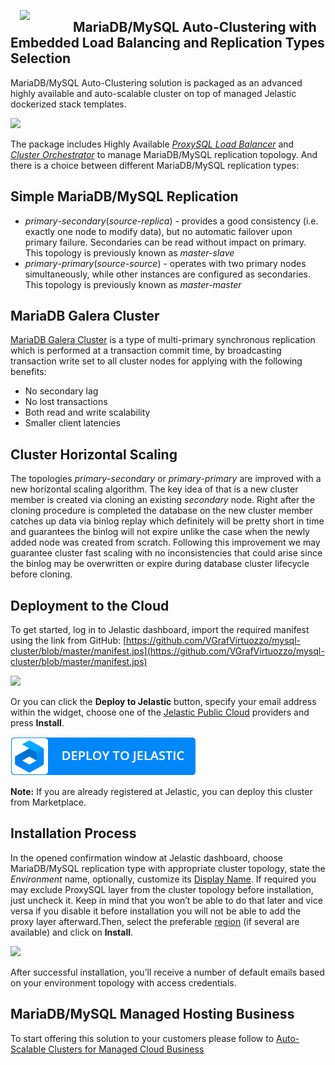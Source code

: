 <p align="center"> 
<img style="padding: 0 15px; float: left;" src="images/logo.png" width="70">
</p>

## MariaDB/MySQL Auto-Сlustering with Embedded Load Balancing and Replication Types Selection

MariaDB/MySQL Auto-Clustering solution is packaged as an advanced highly available and auto-scalable cluster on top of managed Jelastic dockerized stack templates.

<p align="left"> 
<img src="images/mysql-maria-scheme-new.svg" width="500">
</p>

The package includes Highly Available [*ProxySQL Load Balancer*](http://www.proxysql.com) and [*Cluster Orchestrator*](https://github.com/github/orchestrator) to manage MariaDB/MySQL replication topology. And there is a choice between different MariaDB/MySQL replication types:

## Simple MariaDB/MySQL Replication

* *primary*-*secondary*(*source*-*replica*) - provides a good consistency (i.e. exactly one node to modify data), but no automatic failover upon primary failure. Secondaries can be read without impact on primary. This topology is previously known as *master-slave*
* *primary*-*primary*(*source*-*source*) - operates with two primary nodes simultaneously, while other instances are configured as secondaries. This topology is previously known as *master-master*

## MariaDB Galera Cluster

[MariaDB Galera Cluster](https://mariadb.com/kb/en/library/what-is-mariadb-galera-cluster/) is a type of multi-primary synchronous replication which is performed at a transaction commit time, by broadcasting transaction write set to all cluster nodes for applying with the following benefits:

* No secondary lag
* No lost transactions
* Both read and write scalability
* Smaller client latencies

## Cluster Horizontal Scaling

The topologies *primary*-*secondary* or *primary*-*primary* are improved with a new horizontal scaling algorithm. The key idea of that is a new cluster member is created via cloning an existing *secondary* node. Right after the cloning procedure is completed the database on the new cluster member catches up data via binlog replay which definitely will be pretty short in time and guarantees the binlog will not expire unlike the case when the newly added node was created from scratch. Following this improvement we may guarantee cluster fast scaling with no inconsistencies that could arise since the binlog may be overwritten or expire during database cluster lifecycle before cloning. 

## Deployment to the Cloud

To get started, log in to Jelastic dashboard, import the required manifest using the link from GitHub:
[https://github.com/VGrafVirtuozzo/mysql-cluster/blob/master/manifest.jps](https://github.com/VGrafVirtuozzo/mysql-cluster/blob/master/manifest.jps)

<p align="left">
<img src="images/import-maria-mysql.png" width="500">
</p>

Or you can click the **Deploy to Jelastic** button, specify your email address within the widget, choose one of the [Jelastic Public Cloud](https://jelastic.cloud/) providers and press **Install**.

[![Deploy](https://github.com/jelastic-jps/git-push-deploy/raw/master/images/deploy-to-jelastic.png)](https://jelastic.com/install-application/?manifest=https://raw.githubusercontent.com/VGrafVirtuozzo/mysql-cluster/master/manifest.jps)

**Note:** If you are already registered at Jelastic, you can deploy this cluster from Marketplace.


## Installation Process

In the opened confirmation window at Jelastic dashboard, choose MariaDB/MySQL replication type with appropriate cluster topology, state the *Environment* name, optionally, customize its [Display Name](https://docs.jelastic.com/environment-aliases). If required you may exclude ProxySQL layer from the cluster topology before installation, just uncheck it. Keep in mind that you won’t be able to do that later and vice versa if you disable it before installation you will not be able to add the proxy layer afterward.Then, select the preferable [region](https://docs.jelastic.com/environment-regions) (if several are available) and click on **Install**.

<p align="left">
<img src="images/install.png" width="500">
</p>

After successful installation, you’ll receive a number of default emails based on your environment topology with access credentials.

## MariaDB/MySQL Managed Hosting Business

To start offering this solution to your customers please follow to [Auto-Scalable Clusters for Managed Cloud Business](https://jelastic.com/apaas/)



